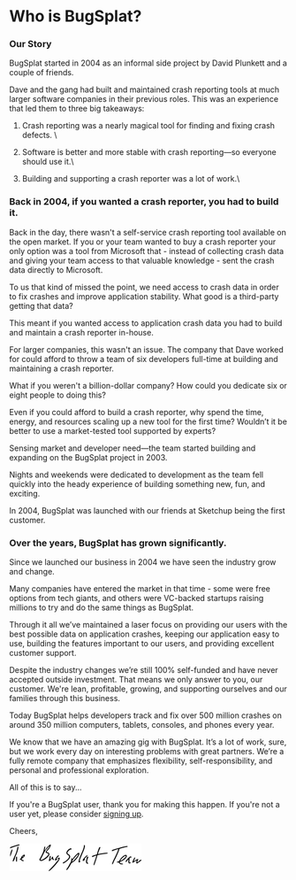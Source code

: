 # Who is BugSplat?

### **Our Story**&#x20;

BugSplat started in 2004 as an informal side project by David Plunkett and a couple of friends.

Dave and the gang had built and maintained crash reporting tools at much larger software companies in their previous roles.  This was an experience that led them to three big takeaways:&#x20;

1. Crash reporting was a nearly magical tool for finding and fixing crash defects.  \

2. Software is better and more stable with crash reporting—so everyone should use it.\

3. Building and supporting a crash reporter was a lot of work.\


### Back in 2004, if you wanted a crash reporter, you had to build it.

Back in the day, there wasn't a self-service crash reporting tool available on the open market. If you or your team wanted to buy a crash reporter your only option was a tool from Microsoft that - instead of collecting crash data and giving your team access to that valuable knowledge - sent the crash data directly to Microsoft.

To us that kind of missed the point, we need access to crash data in order to fix crashes and improve application stability. What good is a third-party getting that data?

This meant if you wanted access to application crash data you had to build and maintain a crash reporter in-house.

For larger companies, this wasn't an issue. The company that Dave worked for could afford to throw a team of six developers full-time at building and maintaining a crash reporter.

What if you weren't a billion-dollar company? How could you dedicate six or eight people to doing this?

Even if you could afford to build a crash reporter, why spend the time, energy, and resources scaling up a new tool for the first time? Wouldn’t it be better to use a market-tested tool supported by experts?

Sensing market and developer need—the team started building and expanding on the BugSplat project in 2003.

Nights and weekends were dedicated to development as the team fell quickly into the heady experience of building something new, fun, and exciting.

In 2004, BugSplat was launched with our friends at Sketchup being the first customer.

### Over the years, BugSplat has grown significantly.

Since we launched our business in 2004 we have seen the industry grow and change.

Many companies have entered the market in that time - some were free options from tech giants, and others were VC-backed startups raising millions to try and do the same things as BugSplat.

Through it all we’ve maintained a laser focus on providing our users with the best possible data on application crashes, keeping our application easy to use, building the features important to our users, and providing excellent customer support.

Despite the industry changes we’re still 100% self-funded and have never accepted outside investment. That means we only answer to you, our customer. We're lean, profitable, growing, and supporting ourselves and our families through this business.

Today BugSplat helps developers track and fix over 500 million crashes on around 350 million computers, tablets, consoles, and phones every year.&#x20;

We know that we have an amazing gig with BugSplat. It’s a lot of work, sure, but we work every day on interesting problems with great partners. We’re a fully remote company that emphasizes flexibility, self-responsibility, and personal and professional exploration.

All of this is to say...

If you're a BugSplat user, thank you for making this happen. If you're not a user yet, please consider [signing up](https://app.bugsplat.com/v2/sign-up). &#x20;

Cheers,

<div align="left">

<img src="../../.gitbook/assets/bs-team-signature.png" alt="">

</div>
